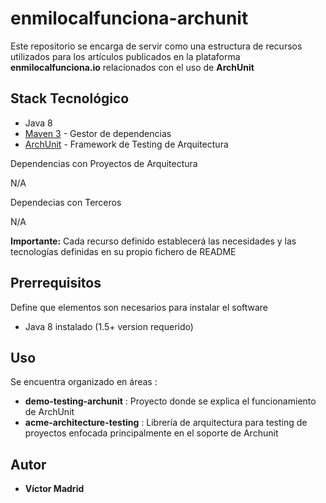 # enmilocalfunciona-archunit

Este repositorio se encarga de servir como una estructura de recursos utilizados para los artículos publicados en la plataforma **enmilocalfunciona.io** relacionados con el uso de **ArchUnit**





## Stack Tecnológico

* Java 8
* [Maven 3](https://maven.apache.org/) - Gestor de dependencias
* [ArchUnit](https://www.archunit.org/) - Framework de Testing de Arquitectura

Dependencias con Proyectos de Arquitectura

N/A

Dependecias con Terceros

N/A

**Importante:** Cada recurso definido establecerá las necesidades y las tecnologías definidas en su propio fichero de README





## Prerrequisitos

Define que elementos son necesarios para instalar el software

* Java 8 instalado (1.5+ version requerido)





## Uso


Se encuentra organizado en áreas :

* **demo-testing-archunit** : Proyecto donde se explica el funcionamiento de ArchUnit
* **acme-architecture-testing** : Librería de arquitectura para testing de proyectos enfocada principalmente en el soporte de Archunit 




 ## Autor

* **Víctor Madrid**
